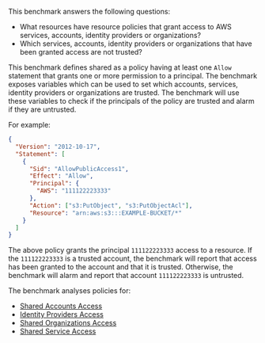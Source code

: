 This benchmark answers the following questions:

- What resources have resource policies that grant access to AWS services, accounts, identity providers or organizations?
- Which services, accounts, identity providers or organizations that have been granted access are not trusted?

This benchmark defines shared as a policy having at least one `Allow` statement that grants one or more permission to a principal.
The benchmark exposes variables which can be used to set which accounts, services, identity providers or organizations are trusted.
The benchmark will use these variables to check if the principals of the policy are trusted and alarm if they are untrusted.

For example:

```json
{
  "Version": "2012-10-17",
  "Statement": [
    {
      "Sid": "AllowPublicAccess1",
      "Effect": "Allow",
      "Principal": {
        "AWS": "111122223333"
      },
      "Action": ["s3:PutObject", "s3:PutObjectAcl"],
      "Resource": "arn:aws:s3:::EXAMPLE-BUCKET/*"
    }
  ]
}
```

The above policy grants the principal `111122223333` access to a resource.
If the `111122223333` is a trusted account, the benchmark will report that access has been granted to the account and that it is trusted.
Otherwise, the benchmark will alarm and report that account `111122223333` is untrusted.

The benchmark analyses policies for:

- [Shared Accounts Access](./resource_policy_shared_accounts_access.md)
- [Identity Providers Access](./resource_policy_shared_identity_providers_access.md)
- [Shared Organizations Access](./resource_policy_shared_organizations_access.md)
- [Shared Service Access](./resource_policy_shared_services_access.md)
